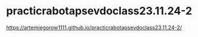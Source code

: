 # practicrabotapsevdoclass23.11.24-2
https://artemiegorow1111.github.io/practicrabotapsevdoclass23.11.24-2/

